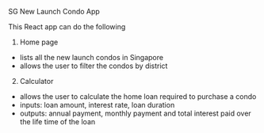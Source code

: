 SG New Launch Condo App

This React app can do the following

1. Home page

- lists all the new launch condos in Singapore
- allows the user to filter the condos by district

2. Calculator

- allows the user to calculate the home loan required to purchase a condo
- inputs: loan amount, interest rate, loan duration
- outputs: annual payment, monthly payment and total interest paid over the life time of the loan

